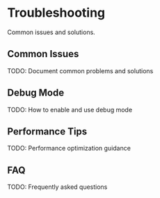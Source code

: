 # Troubleshooting

Common issues and solutions.

## Common Issues

TODO: Document common problems and solutions

## Debug Mode

TODO: How to enable and use debug mode

## Performance Tips

TODO: Performance optimization guidance

## FAQ

TODO: Frequently asked questions
